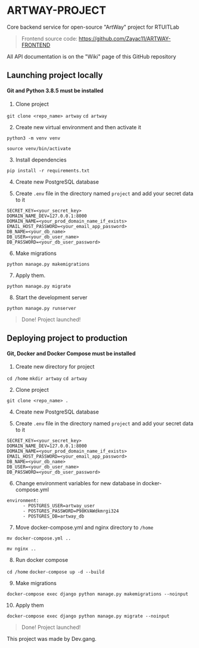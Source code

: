 # ARTWAY-PROJECT
Core backend service for open-source "ArtWay" project for RTUITLab

> Frontend source code: https://github.com/Zayac11/ARTWAY-FRONTEND

All API documentation is on the "Wiki" page of this GitHub repository

## Launching project locally
#### Git and Python 3.8.5 must be installed
1. Clone project

`git clone <repo_name> artway`
`cd artway`

2. Create new virtual environment and then activate it

`python3 -m venv venv`

`source venv/bin/activate`

3. Install dependencies

`pip install -r requirements.txt`

4. Create new PostgreSQL database

5. Create `.env` file in the directory named `project` and add your secret data to it

```
SECRET_KEY=<your_secret_key>
DOMAIN_NAME_DEV=127.0.0.1:8000
DOMAIN_NAME=<your_prod_domain_name_if_exists>
EMAIL_HOST_PASSWORD=<your_email_app_password>
DB_NAME=<your_db_name>
DB_USER=<your_db_user_name>
DB_PASSWORD=<your_db_user_password>
```

6. Make migrations

`python manage.py makemigrations`

7. Apply them.

`python manage.py migrate`

8. Start the development server

`python manage.py runserver`

> Done! Project launched!

## Deploying project to production
#### Git, Docker and Docker Compose must be installed

1. Create new directory for project

`cd /home`
`mkdir artway`
`cd artway`

2. Clone project

`git clone <repo_name> .`

4. Create new PostgreSQL database

5. Create `.env` file in the directory named `project` and add your secret data to it

```
SECRET_KEY=<your_secret_key>
DOMAIN_NAME_DEV=127.0.0.1:8000
DOMAIN_NAME=<your_prod_domain_name_if_exists>
EMAIL_HOST_PASSWORD=<your_email_app_password>
DB_NAME=<your_db_name>
DB_USER=<your_db_user_name>
DB_PASSWORD=<your_db_user_password>
```

6. Change environment variables for new database in docker-compose.yml

```
environment:
      - POSTGRES_USER=artway_user
      - POSTGRES_PASSWORD=P98KVAWdkmrgi324
      - POSTGRES_DB=artway_db
```

7. Move docker-compose.yml and nginx directory to `/home`

`mv docker-compose.yml ..`

`mv nginx ..`

8. Run docker compose

`cd /home`
`docker-compose up -d --build`

9. Make migrations

`docker-compose exec django python manage.py makemigrations --noinput`

10. Apply them

`docker-compose exec django python manage.py migrate --noinput`

> Done! Project launched!



This project was made by Dev.gang.
